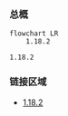 ### 总概

```mermaid
flowchart LR
    1.18.2
```

```
1.18.2
```

### 链接区域

- [1.18.2](/projects/1.18/assets/furniture-compatibility-for-macaw-tfc/mcw_tfc_furn)